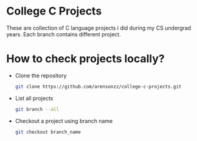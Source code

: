 # College C Projects
These are collection of C language projects i did during my CS undergrad years. Each branch contains different project.

# How to check projects locally?
* Clone the repository
    ```sh
    git clone https://github.com/arensonzz/college-c-projects.git
    ```
* List all projects
    ```sh
    git branch --all
    ```
* Checkout a project using branch name
    ```sh
    git checkout branch_name
    ```
